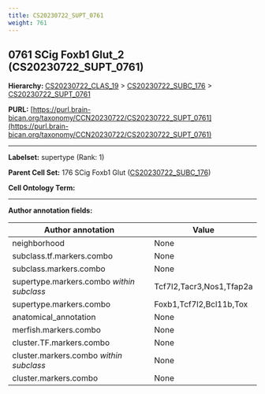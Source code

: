 ```yaml
---
title: CS20230722_SUPT_0761
weight: 761
---
```

## 0761 SCig Foxb1 Glut_2 (CS20230722_SUPT_0761)
<b>Hierarchy: </b>
[CS20230722_CLAS_19](../CS20230722_CLAS_19) >
[CS20230722_SUBC_176](../CS20230722_SUBC_176) >
[CS20230722_SUPT_0761](../CS20230722_SUPT_0761)

**PURL:** [https://purl.brain-bican.org/taxonomy/CCN20230722/CS20230722_SUPT_0761](https://purl.brain-bican.org/taxonomy/CCN20230722/CS20230722_SUPT_0761)

---


**Labelset:** supertype (Rank: 1)

**Parent Cell Set:** 176 SCig Foxb1 Glut ([CS20230722_SUBC_176](../CS20230722_SUBC_176))



**Cell Ontology Term:** 

[MARKER GENES.]: #


---

[TRANSFERRED ANNOTATIONS.]: #


[AUTHOR ANNOTATION FIELDS.]: #


**Author annotation fields:**

| Author annotation | Value |
|-------------------|-------|
|neighborhood|None|
|subclass.tf.markers.combo|None|
|subclass.markers.combo|None|
|supertype.markers.combo _within subclass_|Tcf7l2,Tacr3,Nos1,Tfap2a|
|supertype.markers.combo|Foxb1,Tcf7l2,Bcl11b,Tox|
|anatomical_annotation|None|
|merfish.markers.combo|None|
|cluster.TF.markers.combo|None|
|cluster.markers.combo _within subclass_|None|
|cluster.markers.combo|None|
